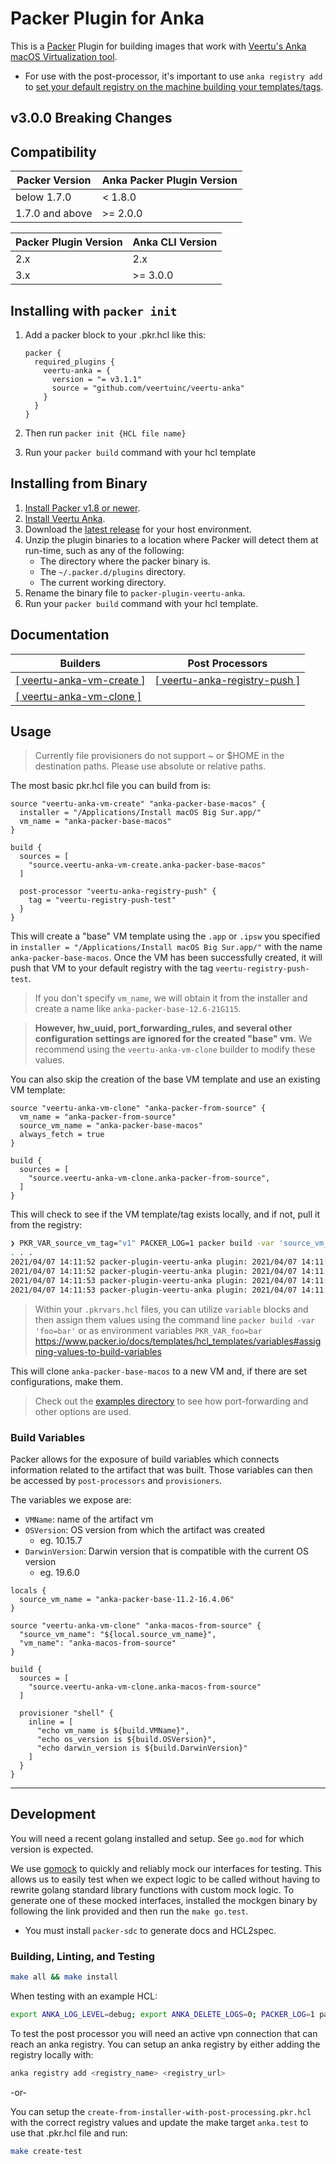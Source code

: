 # Packer Plugin for Anka

This is a [Packer](https://www.packer.io/) Plugin for building images that work with [Veertu's Anka macOS Virtualization tool](https://veertu.com/).

- For use with the post-processor, it's important to use `anka registry add` to [set your default registry on the machine building your templates/tags](https://docs.veertu.com/anka/apple/command-line-reference/#registry-add).

## v3.0.0 Breaking Changes

## Compatibility

| Packer Version | Anka Packer Plugin Version |
| --- | --- |
| below 1.7.0 | < 1.8.0 |
| 1.7.0 and above | >= 2.0.0 |

| Packer Plugin Version | Anka CLI Version |
| --- | --- |
| 2.x | 2.x |
| 3.x | >= 3.0.0 |

## Installing with `packer init`

1. Add a packer block to your .pkr.hcl like this:

    ```
    packer {
      required_plugins {
        veertu-anka = {
          version = "= v3.1.1"
          source = "github.com/veertuinc/veertu-anka"
        }
      }
    }
    ```

2. Then run `packer init {HCL file name}`
3. Run your `packer build` command with your hcl template

## Installing from Binary

1. [Install Packer v1.8 or newer](https://www.packer.io/downloads).
2. [Install Veertu Anka](https://veertu.com/download-anka-build/).
3. Download the [latest release](https://github.com/veertuinc/packer-plugin-veertu-anka/releases) for your host environment.
4. Unzip the plugin binaries to a location where Packer will detect them at run-time, such as any of the following:
    * The directory where the packer binary is.
    * The `~/.packer.d/plugins` directory.
    * The current working directory.
5. Rename the binary file to `packer-plugin-veertu-anka`.
6. Run your `packer build` command with your hcl template.

## Documentation

| Builders | Post Processors |
| --- | --- |
| [[ veertu-anka-vm-create ]](./docs/builders/vm-create.mdx) | [[ veertu-anka-registry-push ]](./docs/post-processors/anka-registry-push.mdx) |
| [[ veertu-anka-vm-clone ]](./docs/builders/vm-clone.mdx) | |

## Usage

> Currently file provisioners do not support ~ or \$HOME in the destination paths. Please use absolute or relative paths.

The most basic pkr.hcl file you can build from is:

```hcl
source "veertu-anka-vm-create" "anka-packer-base-macos" {
  installer = "/Applications/Install macOS Big Sur.app/"
  vm_name = "anka-packer-base-macos"
}

build {
  sources = [
    "source.veertu-anka-vm-create.anka-packer-base-macos"
  ]

  post-processor "veertu-anka-registry-push" {
    tag = "veertu-registry-push-test"
  }
}
```

This will create a "base" VM template using the `.app` or `.ipsw` you specified in `installer = "/Applications/Install macOS Big Sur.app/"` with the name `anka-packer-base-macos`. Once the VM has been successfully created, it will push that VM to your default registry with the tag `veertu-registry-push-test`.

> If you don't specify `vm_name`, we will obtain it from the installer and create a name like `anka-packer-base-12.6-21G115`.

> **However, hw_uuid, port_forwarding_rules, and several other configuration settings are ignored for the created "base" vm.** We recommend using the `veertu-anka-vm-clone` builder to modify these values.

You can also skip the creation of the base VM template and use an existing VM template:

```hcl
source "veertu-anka-vm-clone" "anka-packer-from-source" { 
  vm_name = "anka-packer-from-source"
  source_vm_name = "anka-packer-base-macos"
  always_fetch = true
}

build {
  sources = [
    "source.veertu-anka-vm-clone.anka-packer-from-source",
  ]
}
```

This will check to see if the VM template/tag exists locally, and if not, pull it from the registry:

```bash
❯ PKR_VAR_source_vm_tag="v1" PACKER_LOG=1 packer build -var 'source_vm_name=anka-packer-base-macos' examples/clone-existing-with-port-forwarding-rules.pkr.hcl
. . .
2021/04/07 14:11:52 packer-plugin-veertu-anka plugin: 2021/04/07 14:11:52 Searching for anka-packer-base-macos locally...
2021/04/07 14:11:52 packer-plugin-veertu-anka plugin: 2021/04/07 14:11:52 Executing anka --machine-readable show anka-packer-base-macos
2021/04/07 14:11:53 packer-plugin-veertu-anka plugin: 2021/04/07 14:11:53 Could not find anka-packer-base-macos locally, looking in anka registry...
2021/04/07 14:11:53 packer-plugin-veertu-anka plugin: 2021/04/07 14:11:53 Executing anka --machine-readable registry pull --tag v1 anka-packer-base-macos
```

> Within your `.pkrvars.hcl` files, you can utilize `variable` blocks and then assign them values using the command line `packer build -var 'foo=bar'` or as environment variables `PKR_VAR_foo=bar` https://www.packer.io/docs/templates/hcl_templates/variables#assigning-values-to-build-variables

This will clone `anka-packer-base-macos` to a new VM and, if there are set configurations, make them.

> Check out the [examples directory](./examples) to see how port-forwarding and other options are used.

### Build Variables

Packer allows for the exposure of build variables which connects information related to the artifact that was built. Those variables can then be accessed by `post-processors` and `provisioners`.

The variables we expose are:

* `VMName`: name of the artifact vm
* `OSVersion`: OS version from which the artifact was created 
  * eg. 10.15.7
* `DarwinVersion`: Darwin version that is compatible with the current OS version
  * eg. 19.6.0

```hcl
locals {
  source_vm_name = "anka-packer-base-11.2-16.4.06"
}

source "veertu-anka-vm-clone" "anka-macos-from-source" {
  "source_vm_name": "${local.source_vm_name}",
  "vm_name": "anka-macos-from-source"
}

build {
  sources = [
    "source.veertu-anka-vm-clone.anka-macos-from-source"
  ]

  provisioner "shell" {
    inline = [
      "echo vm_name is ${build.VMName}",
      "echo os_version is ${build.OSVersion}",
      "echo darwin_version is ${build.DarwinVersion}"
    ]
  }
}
```

---

## Development

You will need a recent golang installed and setup. See `go.mod` for which version is expected.

We use [gomock](https://github.com/golang/mock) to quickly and reliably mock our interfaces for testing. This allows us to easily test when we expect logic to be called without having to rewrite golang standard library functions with custom mock logic. To generate one of these mocked interfaces, installed the mockgen binary by following the link provided and then run the `make go.test`.

- You must install `packer-sdc` to generate docs and HCL2spec.

### Building, Linting, and Testing

```bash
make all && make install
```

<!-- We recommend using goreleaser to perform all of the building, linting, and testing:

```bash
PACKER_CI_PROJECT_API_VERSION=$(go run . describe 2>/dev/null | jq -r '.api_version') goreleaser build --single-target --snapshot --clean
``` -->

When testing with an example HCL:

```bash
export ANKA_LOG_LEVEL=debug; export ANKA_DELETE_LOGS=0; PACKER_LOG=1 packer build examples/create-from-installer.pkr.hcl
```

To test the post processor you will need an active vpn connection that can reach an anka registry. You can setup an anka registry by either adding the registry locally with:

```bash
anka registry add <registry_name> <registry_url>
```

-or-

You can setup the `create-from-installer-with-post-processing.pkr.hcl` with the correct registry values and update the make target `anka.test` to use that .pkr.hcl file and run:

```bash
make create-test
```

[Packer Builder]: https://www.packer.io/docs/extending/custom-builders.html
[Veertu Anka]: https://veertu.com/
